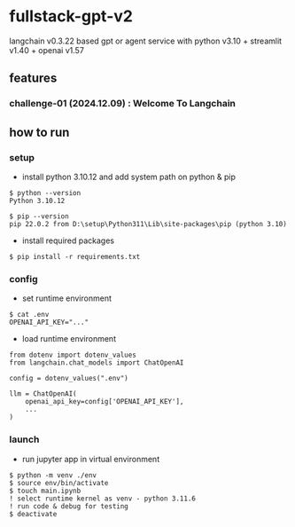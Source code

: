 # fullstack-gpt-v2
langchain v0.3.22 based gpt or agent service with python v3.10 + streamlit v1.40 + openai v1.57

## features

### challenge-01 (2024.12.09) : Welcome To Langchain


## how to run

### setup

-   install python 3.10.12 and add system path on python & pip

```
$ python --version
Python 3.10.12

$ pip --version
pip 22.0.2 from D:\setup\Python311\Lib\site-packages\pip (python 3.10)

```

-   install required packages

```
$ pip install -r requirements.txt
```

### config

-   set runtime environment

```
$ cat .env
OPENAI_API_KEY="..."
```

-   load runtime environment

```
from dotenv import dotenv_values
from langchain.chat_models import ChatOpenAI

config = dotenv_values(".env")

llm = ChatOpenAI(
    openai_api_key=config['OPENAI_API_KEY'],
    ...
)
```

### launch

-   run jupyter app in virtual environment

```
$ python -m venv ./env
$ source env/bin/activate
$ touch main.ipynb
! select runtime kernel as venv - python 3.11.6
! run code & debug for testing
$ deactivate
```

